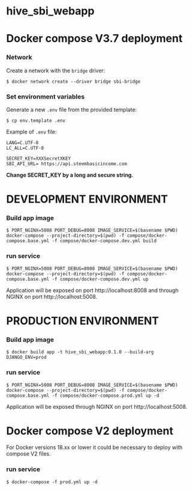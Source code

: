 # hive_sbi_webapp

Docker compose  V3.7 deployment
===============================


### Network

Create a network with the `bridge` driver:

~~~
$ docker network create --driver bridge sbi-bridge
~~~

### Set environment variables

Generate a new `.env` file from the provided template:

~~~
$ cp env.template .env
~~~

Example of `.env` file:

~~~
LANG=C.UTF-8
LC_ALL=C.UTF-8

SECRET_KEY=XXXSecretXKEY
SBI_API_URL= https://api.steembasicincome.com
~~~

**Change SECRET_KEY by a long and secure string.**

# DEVELOPMENT ENVIRONMENT

### Build app image

~~~
$ PORT_NGINX=5008 PORT_DEBUG=8008 IMAGE_SERVICE=$(basename $PWD) docker-compose --project-directory=$(pwd) -f compose/docker-compose.base.yml -f compose/docker-compose.dev.yml build
~~~

### run service

~~~
$ PORT_NGINX=5008 PORT_DEBUG=8008 IMAGE_SERVICE=$(basename $PWD) docker-compose --project-directory=$(pwd) -f compose/docker-compose.base.yml -f compose/docker-compose.dev.yml up
~~~

Application will be exposed on port http://localhost:8008 and through NGINX on port http://localhost:5008.


# PRODUCTION ENVIRONMENT

### Build app image

~~~
$ docker build app -t hive_sbi_webapp:0.1.0 --build-arg DJANGO_ENV=prod
~~~

### run service

~~~
$ PORT_NGINX=5008 PORT_DEBUG=8008 IMAGE_SERVICE=$(basename $PWD) docker-compose --project-directory=$(pwd) -f compose/docker-compose.base.yml -f compose/docker-compose.prod.yml up -d
~~~

Application will be exposed through NGINX on port http://localhost:5008.


Docker compose V2 deployment
============================


For Docker versions 18.xx or lower it could be necessary to deploy with compose V2 files.


### run service

~~~
$ docker-compose -f prod.yml up -d
~~~
